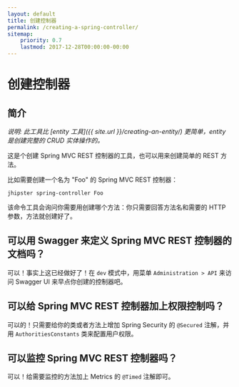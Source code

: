 ```yaml
---
layout: default
title: 创建控制器
permalink: /creating-a-spring-controller/
sitemap:
    priority: 0.7
    lastmod: 2017-12-28T00:00:00-00:00
---
```


# <i class="fa fa-bolt"></i> 创建控制器

## 简介

_说明: 此工具比 [entity 工具]({{ site.url }}/creating-an-entity/) 更简单，entity 是创建完整的 CRUD 实体操作的。_

这是个创建 Spring MVC REST 控制器的工具，也可以用来创建简单的 REST 方法。

比如需要创建一个名为 "Foo" 的 Spring MVC REST 控制器：

`jhipster spring-controller Foo`

该命令工具会询问你需要用创建哪个方法：你只需要回答方法名和需要的 HTTP 参数，方法就创建好了。

## 可以用 Swagger 来定义 Spring MVC REST 控制器的文档吗？

可以！事实上这已经做好了！在 `dev` 模式中，用菜单 `Administration > API` 来访问 Swagger UI 来早点你创建的控制器吧。

## 可以给 Spring MVC REST 控制器加上权限控制吗？

可以的！只需要给你的类或者方法上增加 Spring Security 的 `@Secured` 注解，并用 `AuthoritiesConstants` 类来配置用户权限。

## 可以监控 Spring MVC REST 控制器吗？

可以！给需要监控的方法加上 Metrics 的 `@Timed` 注解即可。
